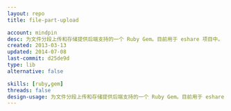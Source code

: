 ```yaml
---
layout: repo
title: file-part-upload

account: mindpin
desc: 为文件分段上传和存储提供后端支持的一个 Ruby Gem。目前用于 eshare 项目中。
created: 2013-03-13
updated: 2014-07-08
last-commit: d25de9d
type: lib
alternative: false

skills: [ruby,gem]
threads: false
design-usage: 为文件分段上传和存储提供后端支持的一个 Ruby Gem。目前用于 eshare 项目中
---
```

